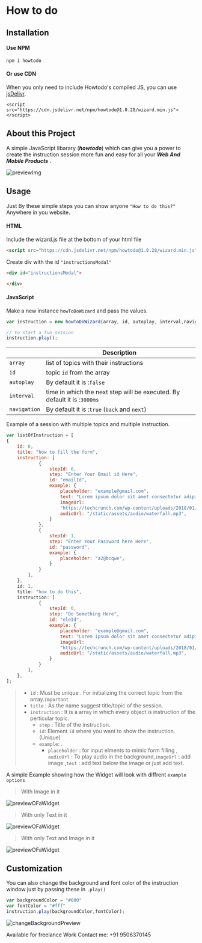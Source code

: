# How to do

## Installation

#### Use NPM
```
npm i howtodo
```

#### Or use CDN

When you only need to include Howtodo's compiled JS, you can use [jsDelivr](https://www.jsdelivr.com/). 

```
<script src="https://cdn.jsdelivr.net/npm/howtodo@1.0.28/wizard.min.js"></script>
```

## About this Project
A simple JavaScript libarary (**_howtodo_**) which can give you a power to create the instruction session more fun and easy for all your **_Web And Mobile Products_** .

![previewImg](https://bucket--001.s3.ap-south-1.amazonaws.com/preview.gif)


## Usage
Just By these simple steps you can show anyone ```"How to do this?"``` Anywhere in you website.

#### HTML

Include the wizard.js file at the bottom of your html file
```HTML
<script src="https://cdn.jsdelivr.net/npm/howtodo@1.0.28/wizard.min.js"></script>
```

Create div with the id ```"instructionsModal"```
```html
<div id="instructionsModal">

</div>
```

#### JavaScript

Make a new instance ```howToDoWizard``` and pass the values.

```JavaScript
var instruction = new howToDoWizard(array, id, autoplay, interval,navigation); //id = topic id from the array

// to start a fun session
instruction.play(); 
```


||Description|     
|----|-----|      
|```array```|list of topics with their instructions   |
|```id```|topic ```id``` from the array|
|```autoplay```|By default it is :```false```|
|```interval```| time in which the next step will be executed. By default it is :```3000ms```|
|```navigation```|By default it is :```true``` (```back``` and ```next```) |

Example of a session with multiple topics and multiple instruction.

```JavaScript
var listOfInstruction = [
{
    id: 0,
    title: "how to fill the form",
    instruction: [
            {
                stepId: 0,
                step: "Enter Your Email id Here",
                id: "emailId",
                example: {
                    placeholder: "example@gmail.com",
                    text: "Lorem ipsum dolor sit amet consectetur adipisicing elit. Iste rem vitae minima, dignissimos",
                    imageUrl:
                    "https://techcrunch.com/wp-content/uploads/2018/01/giphy1.gif?w=730&crop=1",
                    audioUrl: "/static/assets/audio/waterfall.mp3",
                }
            },
            {
                stepId: 1,
                step: "Enter Your Password here Here",
                id: "password",
                example: {
                    placeholder: "a2@bcqwe",
                }
            }
        ],
    },
    id: 1,
    title: "how to do this",
    instruction: [
            {
                stepId: 0,
                step: "Do Something Here",
                id: "eleId",
                example: {
                    placeholder: "example@gmail.com",
                    text: "Lorem ipsum dolor sit amet consectetur adipisicing elit. Iste rem vitae minima, dignissimos",
                    imageUrl:
                    "https://techcrunch.com/wp-content/uploads/2018/01/giphy1.gif?w=730&crop=1",
                    audioUrl: "/static/assets/audio/waterfall.mp3",
                }
            }
        ],
    },
];
```
> * ```id``` : Must be  unique . For initializing the correct topic from the array.```Important```
> * ```title``` : As the name suggest title/topic of the session. 
> * ```instruction``` : It is a array in which every object is instruction of the perticular topic. 
>     * ```step``` : Title of the instruction. 
>     * ```id```: Element ```id``` where you want to show the instruction. (Unique)
>     * ```example```: .
>          * ```placeholder``` : for input elments to mimic form filling , ```audioUrl``` : To play audio in the background,```imageUrl``` : add image ,```text``` : add text below the image or just add text.

 A simple Example showing how the Widget will look with diffrent ```example options```

>With Image in it

![previewOFaWidget](https://bucket--001.s3.ap-south-1.amazonaws.com/preview.png)

>With only Text in it

![previewOFaWidget](https://bucket--001.s3.ap-south-1.amazonaws.com/Screen+Shot+2020-12-28+at+6.19.55+PM.png)

>With only Text and Image in it

![previewOFaWidget](https://bucket--001.s3.ap-south-1.amazonaws.com/Screen+Shot+2020-12-28+at+6.19.47+PM.png)

## Customization
You can also change the background and font color of the instruction window just by passing these in ```.play()```


```JavaScript
var backgroundColor = "#000"
var fontColor = "#fff"
instruction.play(backgroundColor,fontColor);

```

![changeBackgroundPreview](https://bucket--001.s3.ap-south-1.amazonaws.com/colorChange.png)


Available for freelance Work 
Contact me: +91 9506370145